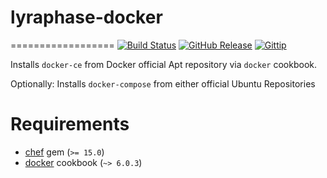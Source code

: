 # lyraphase-docker
==================
[![Build Status](http://img.shields.io/travis/trinitronx/lyraphase-pi.svg)](https://travis-ci.org/trinitronx/lyraphase-pi)
[![GitHub Release](https://img.shields.io/github/release/trinitronx/lyraphase-pi.svg)](https://github.com/trinitronx/lyraphase-pi/releases)
[![Gittip](http://img.shields.io/gittip/trinitronx.svg)](https://www.gittip.com/trinitronx)

Installs `docker-ce` from Docker official Apt repository via `docker` cookbook.

Optionally: Installs `docker-compose` from either official Ubuntu Repositories

# Requirements

- [chef][1] gem (`>= 15.0`)
- [docker][2] cookbook (`~> 6.0.3`)

[1]: https://rubygems.org/gems/chef
[2]: https://supermarket.chef.io/cookbooks/docker